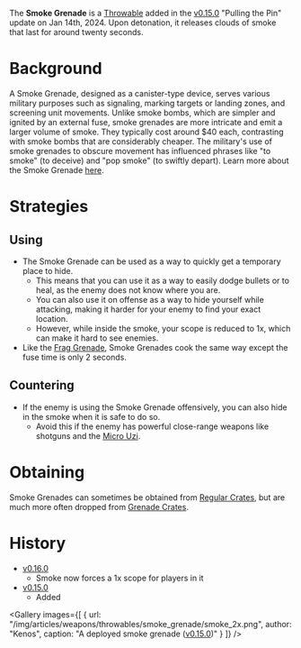 The **Smoke Grenade** is a [Throwable](/throwables) added in the [v0.15.0](https://github.com/HasangerGames/suroi/releases/tag/v0.15.0) "Pulling the Pin" update on Jan 14th, 2024. Upon detonation, it releases clouds of smoke that last for around twenty seconds.

# Background
A Smoke Grenade, designed as a canister-type device, serves various military purposes such as signaling, marking targets or landing zones, and screening unit movements. Unlike smoke bombs, which are simpler and ignited by an external fuse, smoke grenades are more intricate and emit a larger volume of smoke. They typically cost around $40 each, contrasting with smoke bombs that are considerably cheaper. The military's use of smoke grenades to obscure movement has influenced phrases like "to smoke" (to deceive) and "pop smoke" (to swiftly depart). Learn more about the Smoke Grenade [here](https://en.wikipedia.org/wiki/Smoke_grenade).


# Strategies
## Using
- The Smoke Grenade can be used as a way to quickly get a temporary place to hide.
  - This means that you can use it as a way to easily dodge bullets or to heal, as the enemy does not know where you are.
  - You can also use it on offense as a way to hide yourself while attacking, making it harder for your enemy to find your exact location.
  - However, while inside the smoke, your scope is reduced to 1x, which can  make it hard to see enemies. 
- Like the [Frag Grenade](/weapons/throwables/frag_grenade), Smoke Grenades cook the same way except the fuse time is only 2 seconds.

## Countering
- If the enemy is using the Smoke Grenade offensively, you can also hide in the smoke when it is safe to do so.
  - Avoid this if the enemy has powerful close-range weapons like shotguns and the [Micro Uzi](/weapons/guns/micro_uzi).

# Obtaining
Smoke Grenades can sometimes be obtained from [Regular Crates](/obstacles/regular_crate), but are much more often dropped from [Grenade Crates](/obstacles/grenade_crate).

# History
- [v0.16.0](https://github.com/HasangerGames/suroi/releases/tag/v0.16.0)
  - Smoke now forces a 1x scope for players in it
- [v0.15.0](https://github.com/HasangerGames/suroi/releases/tag/v0.15.0)
  - Added

<Gallery
  images={[
    {
      url: "/img/articles/weapons/throwables/smoke_grenade/smoke_2x.png",
      author: "Kenos",
      caption: "A deployed smoke grenade ([v0.15.0](https://github.com/HasangerGames/suroi/releases/tag/v0.15.0))"
    }
]}
/>
